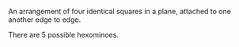 An arrangement of four identical squares in a plane, attached to one
another edge to edge.

There are 5 possible hexominoes.
